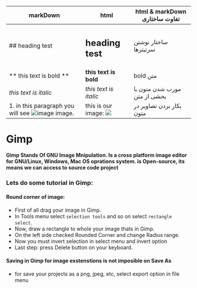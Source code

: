 | markDown  |  html | html & markDown تفاوت ساختاری |
|---|---|---|
|  ## heading test |  <h2>heading test</h2> | ساختار نوشتن سرتیترها |
|  ** this text is bold ** | <strong>this text is bold</strong>  | bold متن |
|  _this text is italic_ |  <i>this text is italic</i> | مورب شدن متون یا بخشی از متن |
|  1. in this paragraph you will see ![image]( url ) image. | this is our image: <img src="..."> | بکار بردن تصاویر در متون |


# Gimp

**Gimp Stands Of GNU Image Mnipulation. Is a cross platform image editor for GNU/Linux, Windows, Mac OS oprations system.
is Open-source, its means we can access to source code project**

### Lets do some tutorial in Gimp: 

#### Round corner of image:

- First of all drag your image in Gimp.
- In Tools menu select `selection tools` and so on select `rectangle select`.
- Now, draw a rectangle to whole your image thats in Gimp.
- On the left side checked Rounded Corner and change Radius range.
- Now you must invert selection in select menu and invert option
- Last step: press Delete button on your keyboard.

#### Saving in Gimp for image exstenstions is not imposible on Save As

- for save your projects as a png, jpeg, etc, select export option in file menu
